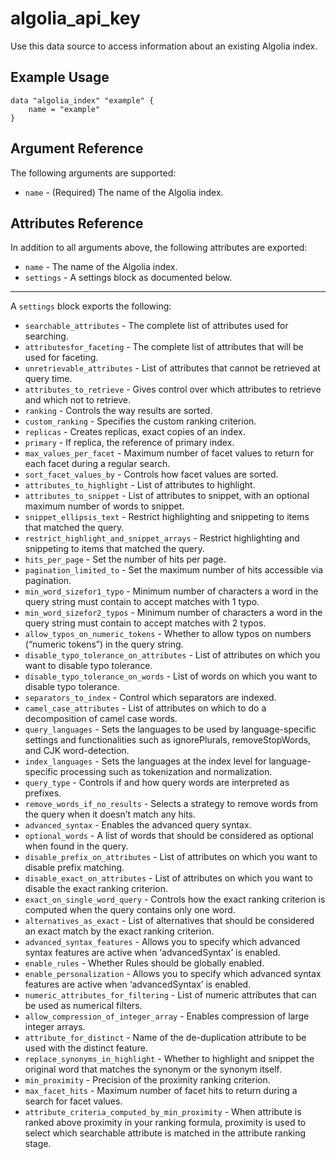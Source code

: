 # algolia_api_key

Use this data source to access information about an existing Algolia index.

## Example Usage

```hcl
data "algolia_index" "example" {
    name = "example"
}
```

## Argument Reference

The following arguments are supported:
* `name` - (Required) The name of the Algolia index.

## Attributes Reference

In addition to all arguments above, the following attributes are exported:
* `name` - The name of the Algolia index.
* `settings` - A settings block as documented below.

---

A `settings` block exports the following:
* `searchable_attributes` - The complete list of attributes used for searching.
* `attributesfor_faceting` - The complete list of attributes that will be used for faceting.
* `unretrievable_attributes` - List of attributes that cannot be retrieved at query time.
* `attributes_to_retrieve` - Gives control over which attributes to retrieve and which not to retrieve.
* `ranking` - Controls the way results are sorted.
* `custom_ranking` - Specifies the custom ranking criterion.
* `replicas` - Creates replicas, exact copies of an index.
* `primary` - If replica, the reference of primary index.
* `max_values_per_facet` - Maximum number of facet values to return for each facet during a regular search.
* `sort_facet_values_by` - Controls how facet values are sorted.
* `attributes_to_highlight` - List of attributes to highlight.
* `attributes_to_snippet` - List of attributes to snippet, with an optional maximum number of words to snippet.
* `snippet_ellipsis_text` - Restrict highlighting and snippeting to items that matched the query.
* `restrict_highlight_and_snippet_arrays` - Restrict highlighting and snippeting to items that matched the query.
* `hits_per_page` - Set the number of hits per page.
* `pagination_limited_to` - Set the maximum number of hits accessible via pagination.
* `min_word_sizefor1_typo` - Minimum number of characters a word in the query string must contain to accept matches with 1 typo.
* `min_word_sizefor2_typos` - Minimum number of characters a word in the query string must contain to accept matches with 2 typos.
* `allow_typos_on_numeric_tokens` - Whether to allow typos on numbers (“numeric tokens”) in the query string.
* `disable_typo_tolerance_on_attributes` - List of attributes on which you want to disable typo tolerance.
* `disable_typo_tolerance_on_words` - List of words on which you want to disable typo tolerance.
* `separators_to_index` - Control which separators are indexed.
* `camel_case_attributes` - List of attributes on which to do a decomposition of camel case words.
* `query_languages` - Sets the languages to be used by language-specific settings and functionalities such as ignorePlurals, removeStopWords, and CJK word-detection.
* `index_languages` - Sets the languages at the index level for language-specific processing such as tokenization and normalization.
* `query_type` - Controls if and how query words are interpreted as prefixes.
* `remove_words_if_no_results` - Selects a strategy to remove words from the query when it doesn’t match any hits.
* `advanced_syntax` - Enables the advanced query syntax.
* `optional_words` - A list of words that should be considered as optional when found in the query.
* `disable_prefix_on_attributes` - List of attributes on which you want to disable prefix matching.
* `disable_exact_on_attributes` - List of attributes on which you want to disable the exact ranking criterion.
* `exact_on_single_word_query` - Controls how the exact ranking criterion is computed when the query contains only one word.
* `alternatives_as_exact` - List of alternatives that should be considered an exact match by the exact ranking criterion.
* `advanced_syntax_features` - Allows you to specify which advanced syntax features are active when ‘advancedSyntax’ is enabled.
* `enable_rules` - Whether Rules should be globally enabled.
* `enable_personalization` - Allows you to specify which advanced syntax features are active when ‘advancedSyntax’ is enabled.
* `numeric_attributes_for_filtering` - List of numeric attributes that can be used as numerical filters.
* `allow_compression_of_integer_array` - Enables compression of large integer arrays.
* `attribute_for_distinct` - Name of the de-duplication attribute to be used with the distinct feature.
* `replace_synonyms_in_highlight` - Whether to highlight and snippet the original word that matches the synonym or the synonym itself.
* `min_proximity` - Precision of the proximity ranking criterion.
* `max_facet_hits` - Maximum number of facet hits to return during a search for facet values.
* `attribute_criteria_computed_by_min_proximity` - When attribute is ranked above proximity in your ranking formula, proximity is used to select which searchable attribute is matched in the attribute ranking stage.
